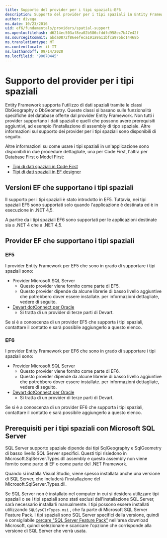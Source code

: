 ```yaml
---
title: Supporto del provider per i tipi spaziali-EF6
description: Supporto del provider per i tipi spaziali in Entity Framework 6
author: divega
ms.date: 10/23/2016
uid: ef6/fundamentals/providers/spatial-support
ms.openlocfilehash: d6214ec503af8ea02b586cfddfd958ec7b47e42f
ms.sourcegitcommit: abda0872f86eefeca191a9a11bfca976bc14468b
ms.translationtype: MT
ms.contentlocale: it-IT
ms.lasthandoff: 09/14/2020
ms.locfileid: "90070445"
---
```

# <a name="provider-support-for-spatial-types"></a>Supporto del provider per i tipi spaziali
Entity Framework supporta l'utilizzo di dati spaziali tramite le classi DbGeography o DbGeometry. Queste classi si basano sulle funzionalità specifiche del database offerte dal provider Entity Framework. Non tutti i provider supportano i dati spaziali e quelli che possono avere prerequisiti aggiuntivi, ad esempio l'installazione di assembly di tipo spaziale. Altre informazioni sul supporto dei provider per i tipi spaziali sono disponibili di seguito.  

Altre informazioni su come usare i tipi spaziali in un'applicazione sono disponibili in due procedure dettagliate, una per Code First, l'altra per Database First o Model First:  

- [Tipi di dati spaziali in Code First](xref:ef6/modeling/code-first/data-types/spatial)  
- [Tipi di dati spaziali in EF designer](xref:ef6/modeling/designer/data-types/spatial)  

## <a name="ef-releases-that-support-spatial-types"></a>Versioni EF che supportano i tipi spaziali  

Il supporto per i tipi spaziali è stato introdotto in EF5. Tuttavia, nei tipi spaziali EF5 sono supportati solo quando l'applicazione è destinata ed è in esecuzione in .NET 4,5.  

A partire da i tipi spaziali EF6 sono supportati per le applicazioni destinate sia a .NET 4 che a .NET 4,5.  

## <a name="ef-providers-that-support-spatial-types"></a>Provider EF che supportano i tipi spaziali  

### <a name="ef5"></a>EF5  

I provider Entity Framework per EF5 che sono in grado di supportare i tipi spaziali sono:  

- Provider Microsoft SQL Server  
    - Questo provider viene fornito come parte di EF5.  
    - Questo provider dipende da alcune librerie di basso livello aggiuntive che potrebbero dover essere installate. per informazioni dettagliate, vedere di seguito.  
- [Devart dotConnect per Oracle](https://www.devart.com/dotconnect/oracle/)  
    - Si tratta di un provider di terze parti di Devart.  

Se si è a conoscenza di un provider EF5 che supporta i tipi spaziali, contattare il contatto e sarà possibile aggiungerlo a questo elenco.  

### <a name="ef6"></a>EF6  

I provider Entity Framework per EF6 che sono in grado di supportare i tipi spaziali sono:  

- Provider Microsoft SQL Server  
    - Questo provider viene fornito come parte di EF6.  
    - Questo provider dipende da alcune librerie di basso livello aggiuntive che potrebbero dover essere installate. per informazioni dettagliate, vedere di seguito.  
- [Devart dotConnect per Oracle](https://www.devart.com/dotconnect/oracle/)  
    - Si tratta di un provider di terze parti di Devart.  

Se si è a conoscenza di un provider EF6 che supporta i tipi spaziali, contattare il contatto e sarà possibile aggiungerlo a questo elenco.  

## <a name="prerequisites-for-spatial-types-with-microsoft-sql-server"></a>Prerequisiti per i tipi spaziali con Microsoft SQL Server  

SQL Server supporto spaziale dipende dai tipi SqlGeography e SqlGeometry di basso livello SQL Server specifici. Questi tipi risiedono in Microsoft.SqlServer.Types.dll assembly e questo assembly non viene fornito come parte di EF o come parte del .NET Framework.  

Quando si installa Visual Studio, viene spesso installata anche una versione di SQL Server, che includerà l'installazione del Microsoft.SqlServer.Types.dll.  

Se SQL Server non è installato nel computer in cui si desidera utilizzare tipi spaziali o se i tipi spaziali sono stati esclusi dall'installazione SQL Server, sarà necessario installarli manualmente. I tipi possono essere installati utilizzando `SQLSysClrTypes.msi` , che fa parte di Microsoft SQL Server Feature Pack. I tipi spaziali sono SQL Server specifici della versione, quindi è consigliabile [cercare "SQL Server Feature Pack"](https://www.microsoft.com/search/result.aspx?q=sql+server+feature+pack) nell'area download Microsoft, quindi selezionare e scaricare l'opzione che corrisponde alla versione di SQL Server che verrà usata.
